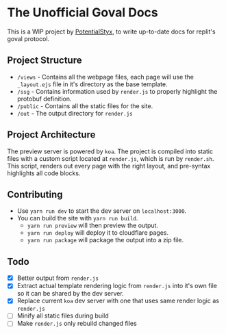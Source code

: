# The Unofficial Goval Docs
This is a WIP project by [PotentialStyx](https://github.com/PotentialStyx), to write up-to-date docs for replit's goval protocol.

## Project Structure

- `/views` - Contains all the webpage files, each page will use the `_layout.ejs` file in it's directory as the base template.
- `/ssg` - Contains information used by `render.js` to properly highlight the protobuf definition.
- `/public` - Contains all the static files for the site.
- `/out` - The output directory for `render.js`

## Project Architecture

The preview server is powered by `koa`. The project is compiled into static files with a custom script located at `render.js`, which is run by `render.sh`. This script, renders out every page with the right layout, and pre-syntax highlights all code blocks. 

## Contributing

- Use `yarn run dev` to start the dev server on `localhost:3000`.
- You can build the site with `yarn run build`.
  - `yarn run preview` will then preview the output.
  - `yarn run deploy` will deploy it to cloudflare pages.
  - `yarn run package` will package the output into a zip file.

## Todo

- [x] Better output from `render.js`
- [x] Extract actual template rendering logic from `render.js` into it's own file so it can be shared by the dev server.
- [x] Replace current `koa` dev server with one that uses same render logic as `render.js`
- [ ] Minify all static files during build
- [ ] Make `render.js` only rebuild changed files